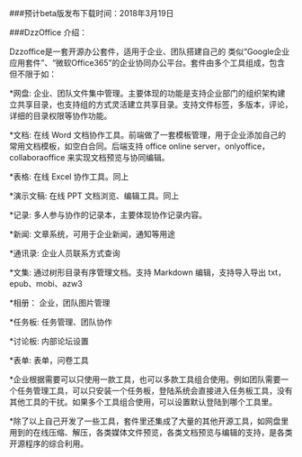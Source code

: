 ﻿###预计beta版发布下载时间：2018年3月19日

###DzzOffice 介绍：

Dzzoffice是一套开源办公套件，适用于企业、团队搭建自己的 类似“Google企业应用套件”、“微软Office365”的企业协同办公平台。套件由多个工具组成，包含但不限于如：

*网盘: 企业、团队文件集中管理。主要体现的功能是支持企业部门的组织架构建立共享目录，也支持组的方式灵活建立共享目录。支持文件标签，多版本，评论，详细的目录权限等协作功能。

*文档: 在线 Word 文档协作工具。前端做了一套模板管理，用于企业添加自己的常用文档模板，如空白合同。后端支持 office online server，onlyoffice，collaboraoffice 来实现文档预览与协同编辑。

*表格: 在线 Excel 协作工具。同上

*演示文稿: 在线 PPT 文档浏览、编辑工具。同上

*记录: 多人参与协作的记录本，主要体现协作记录内容。

*新闻: 文章系统，可用于企业新闻，通知等用途

*通讯录: 企业人员联系方式查询

*文集: 通过树形目录有序管理文档。支持 Markdown 编辑，支持导入导出 txt，epub、mobi、azw3

*相册： 企业，团队图片管理

*任务板: 任务管理、团队协作

*讨论板: 内部论坛设置

*表单: 表单，问卷工具

*企业根据需要可以只使用一款工具，也可以多款工具组合使用。例如团队需要一个任务管理工具，可以只安装一个任务板，登陆系统会直接进入任务板工具，没有其他工具的干扰。如果多个工具组合使用，可以设置默认登陆到哪个工具里。

*除了以上自己开发了一些工具，套件里还集成了大量的其他开源工具，如网盘里用到的在线压缩、解压，各类媒体文件预览，各类文档预览与编辑的支持，是各类开源程序的综合利用。